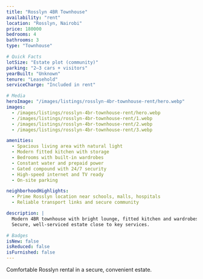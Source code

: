 ```yaml
---
title: "Rosslyn 4BR Townhouse"
availability: "rent"
location: "Rosslyn, Nairobi"
price: 180000
bedrooms: 4
bathrooms: 3
type: "Townhouse"

# Quick Facts
lotSize: "Estate plot (community)"
parking: "2–3 cars + visitors"
yearBuilt: "Unknown"
tenure: "Leasehold"
serviceCharge: "Included in rent"

# Media
heroImage: "/images/listings/rosslyn-4br-townhouse-rent/hero.webp"
images:
  - /images/listings/rosslyn-4br-townhouse-rent/hero.webp
  - /images/listings/rosslyn-4br-townhouse-rent/1.webp
  - /images/listings/rosslyn-4br-townhouse-rent/2.webp
  - /images/listings/rosslyn-4br-townhouse-rent/3.webp

amenities:
  - Spacious living area with natural light
  - Modern fitted kitchen with storage
  - Bedrooms with built-in wardrobes
  - Constant water and prepaid power
  - Gated compound with 24/7 security
  - High-speed internet and TV ready
  - On-site parking

neighborhoodHighlights:
  - Prime Rosslyn location near schools, malls, hospitals
  - Reliable transport links and secure community

description: |
  Modern 4BR townhouse with bright lounge, fitted kitchen and wardrobes.
  Secure, well-serviced estate close to key services.

# Badges
isNew: false
isReduced: false
isFurnished: false
---
```

Comfortable Rosslyn rental in a secure, convenient estate.
